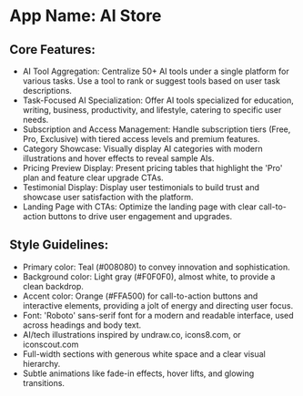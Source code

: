 # **App Name**: AI Store

## Core Features:

- AI Tool Aggregation: Centralize 50+ AI tools under a single platform for various tasks. Use a tool to rank or suggest tools based on user task descriptions.
- Task-Focused AI Specialization: Offer AI tools specialized for education, writing, business, productivity, and lifestyle, catering to specific user needs.
- Subscription and Access Management: Handle subscription tiers (Free, Pro, Exclusive) with tiered access levels and premium features.
- Category Showcase: Visually display AI categories with modern illustrations and hover effects to reveal sample AIs.
- Pricing Preview Display: Present pricing tables that highlight the 'Pro' plan and feature clear upgrade CTAs.
- Testimonial Display: Display user testimonials to build trust and showcase user satisfaction with the platform.
- Landing Page with CTAs: Optimize the landing page with clear call-to-action buttons to drive user engagement and upgrades.

## Style Guidelines:

- Primary color: Teal (#008080) to convey innovation and sophistication.
- Background color: Light gray (#F0F0F0), almost white, to provide a clean backdrop.
- Accent color: Orange (#FFA500) for call-to-action buttons and interactive elements, providing a jolt of energy and directing user focus.
- Font: 'Roboto' sans-serif font for a modern and readable interface, used across headings and body text.
- AI/tech illustrations inspired by undraw.co, icons8.com, or iconscout.com
- Full-width sections with generous white space and a clear visual hierarchy.
- Subtle animations like fade-in effects, hover lifts, and glowing transitions.